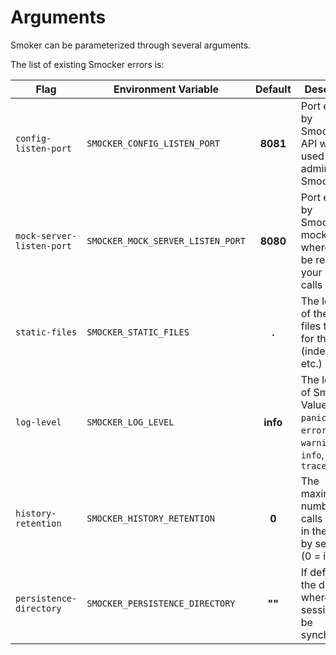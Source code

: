 # Arguments

Smoker can be parameterized through several arguments.

The list of existing Smocker errors is:

| Flag                      | Environment Variable              | Default  | Description                                                                                      |
| ------------------------- | --------------------------------- | :------: | ------------------------------------------------------------------------------------------------ |
| `config-listen-port`      | `SMOCKER_CONFIG_LISTEN_PORT`      | **8081** | Port exposed by Smocker's API which is used to administrate Smocker                              |
| `mock-server-listen-port` | `SMOCKER_MOCK_SERVER_LISTEN_PORT` | **8080** | Port exposed by Smocker's mock server where should be redirected your HTTP calls                 |
| `static-files`            | `SMOCKER_STATIC_FILES`            |  **.**   | The location of the static files to serve for the UI (index.html, etc.)                          |
| `log-level`               | `SMOCKER_LOG_LEVEL`               | **info** | The log level of Smocker, Values: `panic`, `fatal`, `error`, `warning`, `info`, `debug`, `trace` |
| `history-retention`       | `SMOCKER_HISTORY_RETENTION`       |  **0**   | The maximum number of calls to keep in the history by sessions (0 = infinity)                    |
| `persistence-directory`   | `SMOCKER_PERSISTENCE_DIRECTORY`   |  **""**  | If defined, the directory where the sessions will be synchronized                                |
